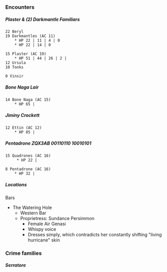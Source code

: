 ### Encounters

##### Plaster & (2) Darkmantle Familiars

    22 Beryl
    19 Darkmantles (AC 11)
        * HP 22 | 11 | 4 | 0 
        * HP 22 | 14 | 0

    15 Plaster (AC 19)
        * HP 51 | 44 | 26 | 2 | 
    12 Ursula
    10 Tonks
    
    0 Vinsir

##### Bone Naga Lair

    14 Bone Naga (AC 15)
        * HP 65 |

##### Jiminy Crockett

    12 Ettin (AC 12)
        * HP 85 | 
        
##### Pentadrone ZQX3AB 00110110 10010101

    15 Quadrones (AC 16)
         * HP 22 | 

    8 Pentadrone (AC 16) 
        * HP 32 |

##### Locations

Bars
* The Watering Hole
    * Western Bar
    * Proprietress: Sundance Persimmon
        * Female Air Genasi
        * Whispy voice
        * Dresses simply, which contradicts her constantly shifting "living hurricane" skin

### Crime families

##### Serratore

##### 
